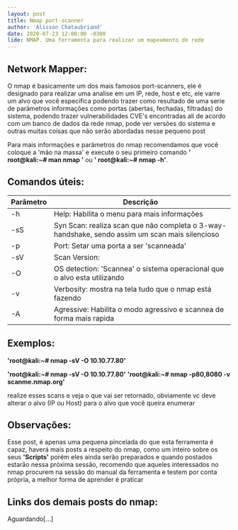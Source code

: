 ```yaml
---
layout: post
title: Nmap port-scanner
author: 'Alisson Chataubriand'
date: 2020-07-23 12:00:00 -0300
lide: NMAP. Uma ferramenta para realizar um mapeamento de rede
---
```


## Network Mapper:

O nmap é basicamente um dos mais famosos port-scanners, ele é designado para realizar uma analise em um IP,  rede, host e etc, ele varre um alvo que você especifica podendo trazer como resultado de uma serie de parâmetros
informações como portas (abertas, fechadas, filtradas) do sistema, podendo trazer vulnerabilidades CVE's encontradas ali de acordo com um banco de dados da rede nmap, pode ver versões do sistema e outras muitas coisas que não serão abordadas nesse pequeno post 

Para mais informações e parâmetros do nmap recomendamos que você coloque a 'mão na massa' e execute o seu primeiro comando 
**' root@kali:~# man nmap '** ou **' root@kali:~# nmap -h'**.

## Comandos úteis:

<table class="table">
  <thead>
    <tr>
      <th scope="col">Parâmetro</th>
      <th scope="col">Descrição</th>
    </tr>
  </thead>
  <tbody>
    <tr>
      <td>-h</td>
      <td>Help: Habilita o menu para mais informações</td>
    </tr>
    <tr>
      <td>-sS</td>
      <td>Syn Scan:
      realiza scan que não completa o 3-way-handshake, sendo assim um scan mais silencioso </td>
    </tr>
    <tr>
      <td>-p</td>
      <td>Port: Setar uma porta a ser 'scanneada'</td>
    </tr>
    <tr>
      <td>-sV</td>
      <td>Scan Version:</td>
    </tr>    
    <tr>
     <td>-O</td>
     <td>OS detection: 'Scannea'  o sistema operacional que o alvo esta utilizando</td>
    </tr>
    <tr>
     <td>-v</td>
     <td>Verbosity: mostra na tela tudo que o nmap está fazendo</td>
    </tr>
    <tr>
     <td>-A</td>
     <td>Agressive: Habilita o modo agressivo e scannea de forma mais rapida</td>
    </tr>
    
  </tbody>
</table>


## Exemplos:

**'root@kali:~# nmap -sV -O 10.10.77.80'**

**'root@kali:~# nmap -sV -O 10.10.77.80'**
**'root@kali:~# nmap -p80,8080 -v scanme.nmap.org'**

realize esses scans e veja o que vai ser retornado, obviamente vc deve alterar o alvo (IP ou Host) para o alvo que você queira enumerar 




## Observações:

Esse post, é apenas uma pequena pincelada do que esta ferramenta é capaz, haverá mais posts a respeito do nmap, como um inteiro sobre os seus **'Scripts'** porém eles ainda serão preparados e quando postados estarão nessa próxima sessão, recomendo que aqueles interessados no nmap procurem na sessão do manual da ferramenta e testem por conta própria, a melhor forma de aprender é praticar 

## Links dos demais posts do nmap:
Aguardando[...]


